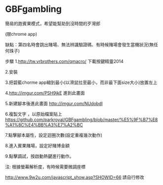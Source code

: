 # GBFgambling
簡易的跑賓果模式，希望能幫助到沒時間的歹灣郎

(限chrome app)

缺點：第四名時會跳出賭場、無法辨識驗證碼、有時候賭場會發生當機狀況(無任何珠子)


步驟
1.http://tw.vrbrothers.com/qmacro/ 
下載按鍵精靈2014

2.安裝

3.把碧藍chorme app縮到最小(以滑鼠拉至最小，而非最下面size大小)放置左上

4.http://imgur.com/PSH9jkE
進到此畫面

5.新建腳本後進此畫面
http://imgur.com/NUdobdI

6.複製文字 ，以原始檔案貼上
https://github.com/parkroyal/GBFgambling/blob/master/%E5%9F%B7%E8%A1%8C%E4%BB%A3%E7%A2%BC

7.點擊腳本屬性，設定迴圈次數(設定重複幾次動作)

8.進入賓果賭場，設定好賭博金額

9.點擊調試，按啟動熱鍵進行動作。

注: 根據螢幕解析度，有時候需要微調座標 

http://www.9w2u.com/javascript_show.asp?SHOWID=66
請自行修改


